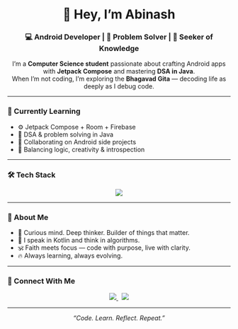 <!-- Abinash's GitHub Profile README -->

<h1 align="center">👋 Hey, I’m Abinash</h1>

<h3 align="center">💻 Android Developer | 🎯 Problem Solver | 📖 Seeker of Knowledge</h3>

<p align="center">
I’m a <b>Computer Science student</b> passionate about crafting Android apps with <b>Jetpack Compose</b> and mastering <b>DSA in Java</b>.<br>
When I’m not coding, I’m exploring the <b>Bhagavad Gita</b> — decoding life as deeply as I debug code.
</p>

---

### 🌱 Currently Learning
- ⚙️ Jetpack Compose + Room + Firebase
- 🧩 DSA & problem solving in Java
- 🤝 Collaborating on Android side projects
- 💭 Balancing logic, creativity & introspection  

---

### 🛠️ Tech Stack
<p align="center">
  <img src="https://skillicons.dev/icons?i=androidstudio,kotlin,java,python,mysql,git,github,vscode&theme=dark" />
</p>

---

### 🧠 About Me
- 🧩 Curious mind. Deep thinker. Builder of things that matter.  
- 💬 I speak in Kotlin and think in algorithms.  
- 🕉️ Faith meets focus — code with purpose, live with clarity.  
- 🔥 Always learning, always evolving.  

---

### 🔗 Connect With Me
<p align="center">
  <a href="https://twitter.com/Abinash6000">
    <img src="https://img.shields.io/badge/Twitter-1DA1F2?style=for-the-badge&logo=twitter&logoColor=white" />
  </a>
  &nbsp;
  <a href="https://www.linkedin.com/in/abinash-dash-57b3a2247/">
    <img src="https://img.shields.io/badge/LinkedIn-0A66C2?style=for-the-badge&logo=linkedin&logoColor=white" />
  </a>
</p>

---

<p align="center">
  <i>“Code. Learn. Reflect. Repeat.”</i>
</p>
